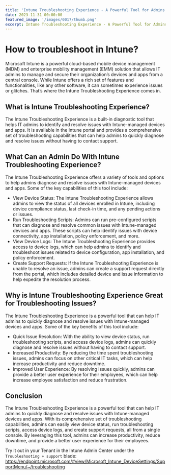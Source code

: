 ```yaml
---
title: 'Intune Troubleshooting Experience - A Powerful Tool for Admins'
date: 2023-11-31 00:00:00
featured_image: '/images/0017/thumb.png'
excerpt: Intune Troubleshooting Experience - A Powerful Tool for Admins
---
```


# How to troubleshoot in Intune?

Microsoft Intune is a powerful cloud-based mobile device management (MDM) and enterprise mobility management (EMM) solution that allows IT admins to manage and secure their organization’s devices and apps from a central console. While Intune offers a rich set of features and functionalities, like any other software, it can sometimes experience issues or glitches. That’s where the Intune Troubleshooting Experience comes in.

## What is Intune Troubleshooting Experience?
The Intune Troubleshooting Experience is a built-in diagnostic tool that helps IT admins to identify and resolve issues with Intune-managed devices and apps. It is available in the Intune portal and provides a comprehensive set of troubleshooting capabilities that can help admins to quickly diagnose and resolve issues without having to contact support.

## What Can an Admin Do With Intune Troubleshooting Experience?
The Intune Troubleshooting Experience offers a variety of tools and options to help admins diagnose and resolve issues with Intune-managed devices and apps. Some of the key capabilities of this tool include:

- View Device Status: The Intune Troubleshooting Experience allows admins to view the status of all devices enrolled in Intune, including device compliance status, last check-in time, and any pending actions or issues.
- Run Troubleshooting Scripts: Admins can run pre-configured scripts that can diagnose and resolve common issues with Intune-managed devices and apps. These scripts can help identify issues with device connectivity, app installation, policy enforcement, and more.
- View Device Logs: The Intune Troubleshooting Experience provides access to device logs, which can help admins to identify and troubleshoot issues related to device configuration, app installation, and policy enforcement.
- Create Support Requests: If the Intune Troubleshooting Experience is unable to resolve an issue, admins can create a support request directly from the portal, which includes detailed device and issue information to help expedite the resolution process.

## Why is Intune Troubleshooting Experience Great for Troubleshooting Issues?
The Intune Troubleshooting Experience is a powerful tool that can help IT admins to quickly diagnose and resolve issues with Intune-managed devices and apps. Some of the key benefits of this tool include:

- Quick Issue Resolution: With the ability to view device status, run troubleshooting scripts, and access device logs, admins can quickly diagnose and resolve issues without having to contact support.
- Increased Productivity: By reducing the time spent troubleshooting issues, admins can focus on other critical IT tasks, which can help increase productivity and reduce downtime.
- Improved User Experience: By resolving issues quickly, admins can provide a better user experience for their employees, which can help increase employee satisfaction and reduce frustration.

## Conclusion
The Intune Troubleshooting Experience is a powerful tool that can help IT admins to quickly diagnose and resolve issues with Intune-managed devices and apps. With its comprehensive set of troubleshooting capabilities, admins can easily view device status, run troubleshooting scripts, access device logs, and create support requests, all from a single console. By leveraging this tool, admins can increase productivity, reduce downtime, and provide a better user experience for their employees.

Try it out in your Tenant in the Intune Admin Center under the `Troubleshooting + support` blade: https://endpoint.microsoft.com/#view/Microsoft_Intune_DeviceSettings/SupportMenu/~/troubleshooting